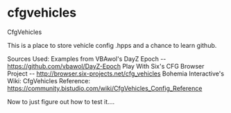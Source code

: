 cfgvehicles
===========

CfgVehicles

This is a place to store vehicle config .hpps and a chance to learn github. 

Sources Used: 
Examples from VBAwol's DayZ Epoch -- https://github.com/vbawol/DayZ-Epoch
Play With Six's CFG Browser Project -- http://browser.six-projects.net/cfg_vehicles
Bohemia Interactive's Wiki:
			CfgVehicles Reference: https://community.bistudio.com/wiki/CfgVehicles_Config_Reference
			
Now to just figure out how to test it....
